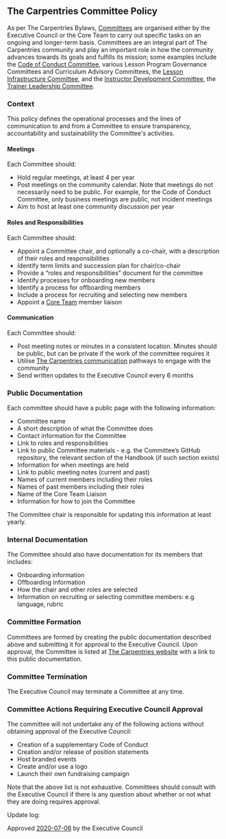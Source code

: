 ## The Carpentries Committee Policy

As per The Carpentries Bylaws, 
[Committees](https://docs.carpentries.org/topic_folders/governance/bylaws.html#committees-and-task-forces) are 
organised either by the Executive Council or the Core Team to carry out specific tasks on an ongoing and 
longer-term basis. Committees are an integral part of The Carpentries community and play an important role in how 
the community advances towards its goals and fulfills its mission; some examples 
include the [Code of Conduct Committee](https://carpentries.org/coc-ctte/), 
various Lesson Program Governance Committees and Curriculum Advisory Committees, 
the [Lesson Infrastructure Committee](https://carpentries.org/lesson-infra/),
and the [Instructor Development Committee](https://carpentries.org/inst-dev/), 
the [Trainer Leadership Committee](https://github.com/carpentries/trainers/blob/main/governance.md).

### Context
This policy defines the operational processes and the lines of communication to and from a Committee 
to ensure transparency, accountability and sustainability the Committee's activities.

#### Meetings
Each Committee should:
* Hold regular meetings, at least 4 per year
* Post meetings on the community calendar. Note that meetings do not necessarily need to be public. For example, 
for the Code of Conduct Committee, only business meetings are public, not incident meetings
* Aim to host at least one community discussion per year

#### Roles and Responsibilities
Each Committee should:
* Appoint a Committee chair, and optionally a co-chair, with a description of their roles and responsibilities
* Identify term limits and succession plan for chair/co-chair
* Provide a “roles and responsibilities” document for the committee
* Identify processes for onboarding new members
* Identify a process for offboarding members
* Include a process for recruiting and selecting new members
* Appoint a [Core Team](https://carpentries.org/team/) member liaison

#### Communication
Each Committee should:
* Post meeting notes or minutes in a consistent location. Minutes should be public, but can be private if the work of 
the committee requires it
* Utilise [The Carpentries communication](https://docs.carpentries.org/topic_folders/communications/index.html) 
pathways to engage with the community
* Send written updates to the Executive Council every 6 months

### Public Documentation
Each committee should have a public page with the following information:

* Committee name
* A short description of what the Committee does
* Contact information for the Committee
* Link to roles and responsibilities
* Link to public Committee materials - e.g. the Committee’s GitHub repository, the relevant section of the 
Handbook (if such section exists)
* Information for when meetings are held
* Link to public meeting notes (current and past)
* Names of current members including their roles
* Names of past members including their roles
* Name of the Core Team Liaison
* Information for how to join the Committee

The Committee chair is responsible for updating this information at least yearly.

### Internal Documentation
The Committee should also have documentation for its members that includes:
* Onboarding information
* Offboarding information
* How the chair and other roles are selected
* Information on recruiting or selecting committee members: e.g. language, rubric

### Committee Formation
Committees are formed by creating the public documentation described above and submitting it for approval to the 
Executive Council. Upon approval, the Committee is listed at 
[The Carpentries website](https://carpentries.org/committees/) with a link to this public documentation.

### Committee Termination
The Executive Council may terminate a Committee at any time.

### Committee Actions Requiring Executive Council Approval
The committee will not undertake any of the following actions without obtaining approval of the Executive Council:
* Creation of a supplementary Code of Conduct
* Creation and/or release of position statements
* Host branded events
* Create and/or use a logo
* Launch their own fundraising campaign

Note that the above list is not exhaustive. Committees should consult with the Executive Council if there is any 
question about whether or not what they are doing requires approval.

Update log:

Approved [2020-07-06](https://github.com/carpentries/executive-council-info/issues/43) by the Executive Council 

